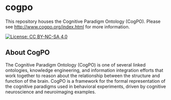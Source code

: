 # cogpo

This repository houses the Cognitive Paradigm Ontology (CogPO).
Please see http://www.cogpo.org/index.html for more information.

[![License: CC BY-NC-SA 4.0](https://img.shields.io/badge/License-CC%20BY--NC--SA%204.0-lightgrey.svg)](https://creativecommons.org/licenses/by-nc-sa/4.0/)

## About CogPO

The Cognitive Paradigm Ontology (CogPO) is one of several linked ontologies, knowledge engineering, and information integration efforts that work together to reason about the relationship between the structure and function of the brain. CogPO is a framework for the formal representation of the cognitive paradigms used in behavioral experiments, driven by cognitive neuroscience and neuroimaging examples.
